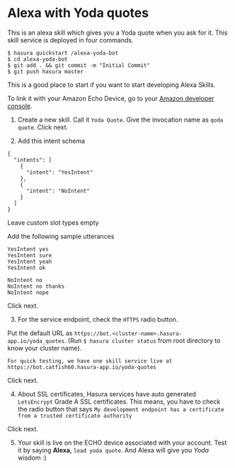 # Alexa with Yoda quotes

This is an alexa skill which gives you a Yoda quote when you ask for it. This skill service is deployed in four commands.

```
$ hasura quickstart /alexa-yoda-bot
$ cd alexa-yoda-bot
$ git add . && git commit -m "Initial Commit"
$ git push hasura master
```

This is a good place to start if you want to start developing Alexa Skills.

To link it with your Amazon Echo Device, go to your [Amazon developer console](https://developer.amazon.com/edw/home.html#/skills).

1. Create a new skill. Call it `Yoda Quote`. Give the invocation name as `qoda quote`. Click next.

2. Add this intent schema

```
{
  "intents": [
    {
      "intent": "YesIntent"
    },
    {
      "intent": "NoIntent"
    }
  ]
}
```

Leave custom slot types empty

Add the following sample utterances

```
YesIntent yes
YesIntent sure
YesIntent yeah
YesIntent ok

NoIntent no
NoIntent no thanks
NoIntent nope
```

Click next.

3. For the service endpoint, check the `HTTPS` radio button.

Put the default URL as `https://bot.<cluster-name>.hasura-app.io/yoda_quotes`. (Run `$ hasura cluster status` from root directory to know your cluster name). 

``
For quick testing, we have one skill service live at https://bot.catfish60.hasura-app.io/yoda-quotes
``

Click next.

4. About SSL certificates, Hasura services have auto generated `LetsEncrypt` Grade A SSL certificates. This means, you have to check the radio button that says `My development endpoint has a certificate from a trusted certificate authority`

Click next.

5. Your skill is live on the ECHO device associated with your account. Test it by saying **Alexa**, `load yoda quote`. And Alexa will give you *Yoda* wisdom :)

